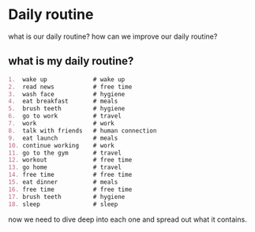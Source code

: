 # Daily routine

what is our daily routine?
how can we improve our daily routine?

## what is my daily routine?

```markdown
1.  wake up             # wake up
2.  read news           # free time
3.  wash face           # hygiene
4.  eat breakfast       # meals
5.  brush teeth         # hygiene
6.  go to work          # travel
7.  work                # work
8.  talk with friends   # human connection
9.  eat launch          # meals
10. continue working    # work
11. go to the gym       # travel
12. workout             # free time
13. go home             # travel
14. free time           # free time
15. eat dinner          # meals
16. free time           # free time
17. brush teeth         # hygiene
18. sleep               # sleep
```

now we need to dive deep into each one and spread out what it contains.
